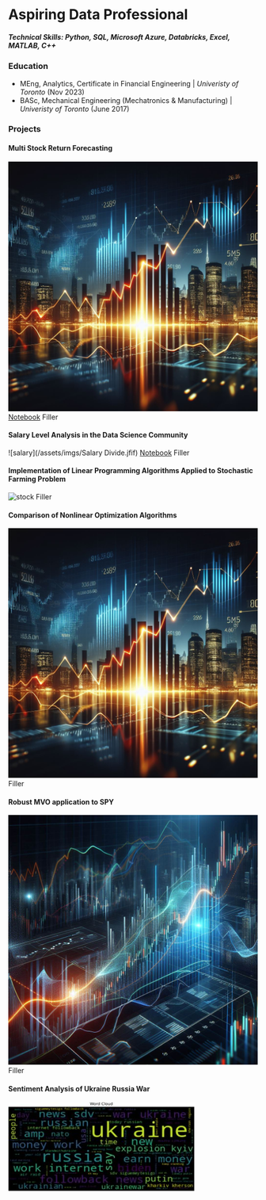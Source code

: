 # Aspiring Data Professional

##### Technical Skills: Python, SQL, Microsoft Azure, Databricks, Excel, MATLAB, C++ 

### Education
- MEng, Analytics, Certificate in Financial Engineering | *Univeristy of Toronto* (Nov 2023)
- BASc, Mechanical Engineering (Mechatronics & Manufacturing) | *Univeristy of Toronto* (June 2017)

### Projects

#### Multi Stock Return Forecasting
![stock](/assets/imgs/stock2.jfif)
[Notebook](https://github.com/eydeyoung/Multistock_Predictive_Analytics)
Filler

#### Salary Level Analysis in the Data Science Community
![salary](/assets/imgs/Salary Divide.jfif)
[Notebook](https://github.com/eydeyoung/salary-comparison)
Filler

#### Implementation of Linear Programming Algorithms Applied to Stochastic Farming Problem
![stock](/assets/imgs/Farming_Problem_2.jfif)
Filler

#### Comparison of Nonlinear Optimization Algorithms
![stock](/assets/imgs/stock2.jfif)
Filler  

#### Robust MVO application to SPY
![stock](/assets/imgs/stock1.jfif)
Filler  

#### Sentiment Analysis of Ukraine Russia War
![stock](/assets/imgs/Ukraine-Russia-War.JPG)







